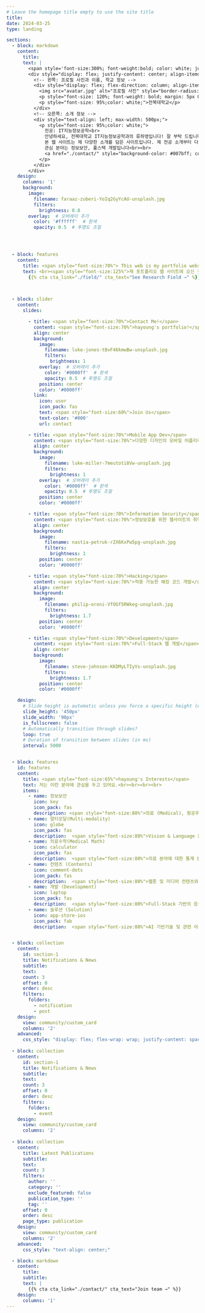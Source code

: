 ```yaml
---
# Leave the homepage title empty to use the site title
title:
date: 2024-03-25
type: landing

sections:
  - block: markdown
    content:
      title:
      text: |
        <span style='font-size:300%; font-weight:bold; color: white; justify-content: center; align-items: center;'>About Me</span>
        <div style="display: flex; justify-content: center; align-items: center; gap: 50px;">
          <!-- 왼쪽: 프로필 사진과 이름, 학교 정보 -->
          <div style="display: flex; flex-direction: column; align-items: center;">
            <img src="avatar.jpg" alt="프로필 사진" style="border-radius: 100%; width: 200px; height: 200px; object-fit: cover; margin-bottom: 10px;">
            <p style="font-size: 120%; font-weight: bold; margin: 5px 0;color: white;">류하영</p>
            <p style="font-size: 95%;color: white;">전북대학교</p>
          </div>
          <!-- 오른쪽: 소개 정보 -->
          <div style="text-align: left; max-width: 500px;">
            <p style="font-size: 95%;color: white;">
              전공: IT지능정보공학<br>
              안녕하세요, 전북대학교 IT지능정보공학과의 류하영입니다! 잘 부탁 드립니다<br>
              본 웹 사이트는 제 다양한 소개를 담은 사이트입니다. 제 전공 소개부터 다양한 제 관심사와 공부 분야에 대해서 이야기해 드립니다<br>
              관심 분야는 정보보안, 풀스택 개발입니다<br><br>
              <a href="./contact/" style="background-color: #007bff; color: white; padding: 10px 20px; border-radius: 5px; text-decoration: none; font-size: 100%;">Contact Me</a>
            </p>
          </div>
        </div>
    design:
      columns: '1'
      background:
        image:
          filename: faraaz-zuberi-YoIq2GyYcAU-unsplash.jpg
          filters:
            brightness: 0.8
        overlay:  # 오버레이 추가
          color: '#ffffff'  # 흰색
          opacity: 0.5  # 투명도 조절




  - block: features
    content:
      title: <span style="font-size:70%"> This web is my portfolio website </span>
      text: <br><span style="font-size:125%">제 포트폴리오 웹 사이트에 오신 것을 환영합니다!.</span> <br><br>
        {{% cta cta_link="./field/" cta_text="See Research Field →" %}}
      


  - block: slider
    content:
      slides:

        - title: <span style="font-size:70%">Contact Me!</span>
          content: <span style="font-size:70%">hayoung's portfolio!</span>
          align: center
          background:
            image:
              filename: luke-jones-tBvF46kmwBw-unsplash.jpg
              filters:
                brightness: 1
            overlay:  # 오버레이 추가
              color: '#0000ff'  # 흰색
              opacity: 0.5  # 투명도 조절
            position: center
            color: '#0000ff'
          link:
            icon: user
            icon_pack: fas
            text: <span style="font-size:60%">Join Us</span>
            text-color: '#000'
            url: contact

        - title: <span style="font-size:70%">Mobile App Dev</span>
          content: <span style="font-size:70%">다양한 디자인의 모바일 어플리케이션 제작<span style="font-size:70%">
          align: center
          background:
            image:
              filename: luke-miller-7meutoti8Vw-unsplash.jpg
              filters:
                brightness: 1
            overlay:  # 오버레이 추가
              color: '#0000ff'  # 흰색
              opacity: 0.5  # 투명도 조절
            position: center
            color: '#0000ff'

        - title: <span style="font-size:70%">Information Security</span>
          content: <span style="font-size:70%">정보보호를 위한 웹사이트의 취약점 진단</span>
          align: center
          background:
            image:
              filename: nastia-petruk-rZX6KxPw5pg-unsplash.jpg
              filters:
                brightness: 1
            position: center
            color: '#0000ff'

        - title: <span style="font-size:70%">Hacking</span>
          content: <span style="font-size:70%">적용 가능한 해킹 코드 개발</span>
          align: center
          background:
            image:
              filename: philip-oroni-VfOGf5RWkeg-unsplash.jpg
              filters:
                brightness: 1.7
            position: center
            color: '#0000ff'

        - title: <span style="font-size:70%">Development</span>
          content: <span style="font-size:70%">Full-Stack 웹 개발</span>
          align: center
          background:
            image:
              filename: steve-johnson-KKDMyLTIyVs-unsplash.jpg
              filters:
                brightness: 1.7
            position: center
            color: '#0000ff'

    design:
      # Slide height is automatic unless you force a specific height (e.g. '400px')
      slide_height: '450px'
      slide_width: '90px'
      is_fullscreen: false
      # Automatically transition through slides?
      loop: true
      # Duration of transition between slides (in ms)
      interval: 5000


  - block: features
    id: features
    content:
      title: <span style="font-size:65%">hayoung's Interests</span>
      text: 저는 이런 분야에 관심을 두고 있어요.<br><br><br><br>
      items:
        - name: 정보보안
          icon: key
          icon_pack: fas
          description: <span style="font-size:80%">의료 (Medical), 항공우주 (Aerospace), 컨텐츠 (Contents) 등 다양한 특성화 분야에 적응형 AI 기술 적용.</span><br><br>
        - name: 멀티모달(Multi-modality)
          icon: globe
          icon_pack: fas
          description:  <span style="font-size:80%">Vision & Language 분야의 기반 AI 기술 개발 및 관련 응용 어플리케이션에 기술 적용.</span><br><br>
        - name: 의료수학(Medical Math)
          icon: calculator
          icon_pack: fas
          description:  <span style="font-size:80%">의료 분야에 대한 통계 분석 수행 및 의료 질병에 대한 수학적인 모델링 관련 연구 수행.</span><br><br>
        - name: 컨텐츠 (Contents)
          icon: comment-dots
          icon_pack: fas
          description:  <span style="font-size:80%">웹툰 및 미디어 컨텐츠와 관련된 AI 기반 기술 개발 및 고도화.</span><br><br>
        - name: 개발 (Development)
          icon: laptop
          icon_pack: fas
          description:  <span style="font-size:80%">Full-Stack 기반의 응용 어플리케이션 개발.</span><br><br>
        - name: 솔루션 (Solution)
          icon: app-store-ios
          icon_pack: fab
          description:  <span style="font-size:80%">AI 기반기술 및 관련 어플리케이션에 적용을 통한 통합 솔루션 개발!</span><br><br>


  - block: collection
    content:
      id: section-1
      title: Notifications & News
      subtitle:
      text:
      count: 3
      offset: 0
      order: desc
      filters:
        folders:
          - notification
          - post
    design:
      view: community/custom_card
      columns: '2'
    advanced:
      css_style: "display: flex; flex-wrap: wrap; justify-content: space-between; gap: 20px;"
      
  - block: collection
    content:
      id: section-1
      title: Notifications & News
      subtitle:
      text:
      count: 3
      offset: 0
      order: desc
      filters:
        folders:
          - event
    design:
      view: community/custom_card
      columns: '2'
      
  - block: collection
    content:
      title: Latest Publications
      subtitle:
      text:
      count: 3
      filters:
        author: ''
        category: ''
        exclude_featured: false
        publication_type: ''
        tag: ''
      offset: 0
      order: desc
      page_type: publication
    design:
      view: community/custom_card
      columns: '2'
    advanced:
      css_style: "text-align: center;"

  - block: markdown
    content:
      title:
      subtitle:
      text: |
        {{% cta cta_link="./contact/" cta_text="Join team →" %}}
    design:
      columns: '1'
---
```

